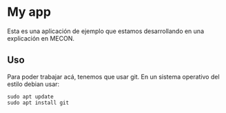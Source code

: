 # My app

Esta es una aplicación de ejemplo que estamos desarrollando en una explicación
en MECON.

## Uso

Para poder trabajar acá, tenemos que usar git. En un sistema operativo del
estilo debian usar:

```
sudo apt update
sudo apt install git
```
